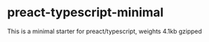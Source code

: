 # preact-typescript-minimal

This is a minimal starter for preact/typescript, weights 4.1kb gzipped
